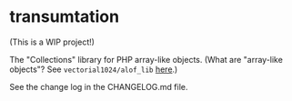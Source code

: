 # transumtation
(This is a WIP project!)

The "Collections" library for PHP array-like objects. (What are "array-like objects"? See `vectorial1024/alof_lib` [here](https://github.com/Vectorial1024/alof-lib).)

See the change log in the CHANGELOG.md file.

